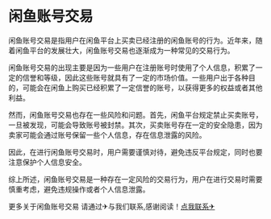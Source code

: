 # 闲鱼账号交易

闲鱼账号交易是指用户在闲鱼平台上买卖已经注册的闲鱼账号的行为。近年来，随着闲鱼平台的发展壮大，闲鱼账号交易也逐渐成为一种常见的交易行为。

闲鱼账号交易的出现主要是因为一些用户在注册账号时使用了个人信息，积累了一定的信誉和等级，因此这些账号就具有了一定的市场价值。一些用户出于各种目的，可能会在闲鱼上购买已经积累了一定信誉的账号，以获得更多的权益或者其他利益。

然而，闲鱼账号交易也存在一些风险和问题。首先，闲鱼平台规定禁止买卖账号，一旦被发现，可能会导致账号被封禁。其次，买卖账号存在一定的安全隐患，因为卖家可能会通过账号保留一些个人信息，存在信息泄露的风险。

因此，在进行闲鱼账号交易时，用户需要谨慎对待，避免违反平台规定，同时也要注意保护个人信息安全。

综上所述，闲鱼账号交易是一种存在一定风险的交易行为，用户在进行交易时需要慎重考虑，避免违规操作或者个人信息泄露。

更多关于闲鱼账号交易 请通过✈与我们联系,感谢阅读！[点我联系✈](https://web.G208.com)